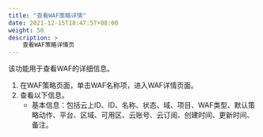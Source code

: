 ```yaml
---
title: "查看WAF策略详情"
date: 2021-12-15T18:47:57+08:00
weight: 50
description: >
    查看WAF策略详情页
---
```



该功能用于查看WAF的详细信息。

1. 在WAF策略页面，单击WAF名称项，进入WAF详情页面。
2. 查看以下信息。
    - 基本信息：包括云上ID、ID、名称、状态、域、项目、WAF类型、默认策略动作、平台、区域、可用区、云账号、云订阅、创建时间、更新时间、备注。